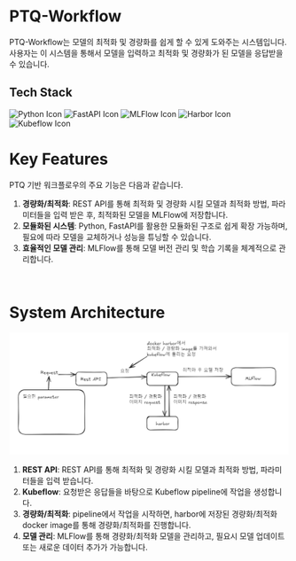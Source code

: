 # PTQ-Workflow

PTQ-Workflow는 모델의 최적화 및 경량화를 쉽게 할 수 있게 도와주는 시스템입니다.
사용자는 이 시스템을 통해서 모델을 입력하고 최적화 및 경량화가 된 모델을 응답받을 수 있습니다.
<br/>

## Tech Stack
![Python Icon](https://img.shields.io/badge/python-3776AB?style=flat&logo=python&logoColor=white)
![FastAPI Icon](https://img.shields.io/badge/fastapi-009688?style=flat&logo=fastapi&logoColor=white)
![MLFlow Icon](https://img.shields.io/badge/mlflow-0194E2?style=flat&logo=mlflow&logoColor=white)
![Harbor Icon](https://img.shields.io/badge/Harbor-007396?style=flat-square&logo=Harbor&logoColor=white)
![Kubeflow Icon](https://img.shields.io/badge/Kubeflow-007396?style=flat-square&logoColor=white)
<br/>
# Key Features

PTQ 기반 워크플로우의 주요 기능은 다음과 같습니다.

1. **경량화/최적화**: REST API를 통해 최적화 및 경량화 시킬 모델과 최적화 방법, 파라미터들을 입력 받은 후, 최적화된 모델을 MLFlow에 저장합니다.
2. **모듈화된 시스템**: Python, FastAPI를 활용한 모듈화된 구조로 쉽게 확장 가능하며, 필요에 따라 모델을 교체하거나 성능을 튜닝할 수 있습니다.
3. **효율적인 모델 관리**: MLFlow를 통해 모델 버전 관리 및 학습 기록을 체계적으로 관리합니다.
<br/>

# System Architecture

<img src="./assets/images/architecture.png" title="architecture"/>
<br/>

1. **REST API**: REST API를 통해 최적화 및 경량화 시킬 모델과 최적화 방법, 파라미터들을 입력 받습니다.
2. **Kubeflow**: 요청받은 응답들을 바탕으로 Kubeflow pipeline에 작업을 생성합니다.
3. **경량화/최적화**: pipeline에서 작업을 시작하면, harbor에 저장된 경량화/최적화 docker image를 통해 경량화/최적화를 진행합니다.
4. **모델 관리**: MLFlow를 통해 경량화/최적화 모델을 관리하고, 필요시 모델 업데이트 또는 새로운 데이터 추가가 가능합니다.

